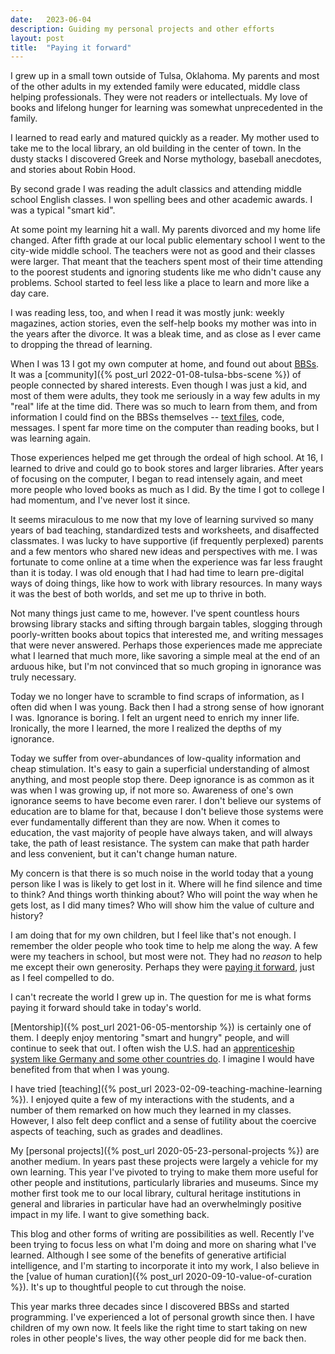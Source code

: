 ```yaml
---
date:   2023-06-04
description: Guiding my personal projects and other efforts
layout: post
title:  "Paying it forward"
---
```


I grew up in a small town outside of Tulsa, Oklahoma. My parents and most of the other adults in my extended family were educated, middle class helping professionals. They were not readers or intellectuals. My love of books and lifelong hunger for learning was somewhat unprecedented in the family.

I learned to read early and matured quickly as a reader. My mother used to take me to the local library, an old building in the center of town. In the dusty stacks I discovered Greek and Norse mythology, baseball anecdotes, and stories about Robin Hood.

By second grade I was reading the adult classics and attending middle school English classes. I won spelling bees and other academic awards. I was a typical "smart kid".

At some point my learning hit a wall. My parents divorced and my home life changed. After fifth grade at our local public elementary school I went to the city-wide middle school. The teachers were not as good and their classes were larger. That meant that the teachers spent most of their time attending to the poorest students and ignoring students like me who didn't cause any problems. School started to feel less like a place to learn and more like a day care.

I was reading less, too, and when I read it was mostly junk: weekly magazines, action stories, even the self-help books my mother was into in the years after the divorce. It was a bleak time, and as close as I ever came to dropping the thread of learning.

When I was 13 I got my own computer at home, and found out about [BBSs](https://en.wikipedia.org/wiki/Bulletin_board_system). It was a [community]({% post_url 2022-01-08-tulsa-bbs-scene %}) of people connected by shared interests. Even though I was just a kid, and most of them were adults, they took me seriously in a way few adults in my "real" life at the time did. There was so much to learn from them, and from information I could find on the BBSs themselves -- [text files](https://textfiles.com/), code, messages. I spent far more time on the computer than reading books, but I was learning again.

Those experiences helped me get through the ordeal of high school. At 16, I learned to drive and could go to book stores and larger libraries. After years of focusing on the computer, I began to read intensely again, and meet more people who loved books as much as I did. By the time I got to college I had momentum, and I've never lost it since.

It seems miraculous to me now that my love of learning survived so many years of bad teaching, standardized tests and worksheets, and disaffected classmates. I was lucky to have supportive (if frequently perplexed) parents and a few mentors who shared new ideas and perspectives with me. I was fortunate to come online at a time when the experience was far less fraught than it is today. I was old enough that I had had time to learn pre-digital ways of doing things, like how to work with library resources. In many ways it was the best of both worlds, and set me up to thrive in both.

Not many things just came to me, however. I've spent countless hours browsing library stacks and sifting through bargain tables, slogging through poorly-written books about topics that interested me, and writing messages that were never answered. Perhaps those experiences made me appreciate what I learned that much more, like savoring a simple meal at the end of an arduous hike, but I'm not convinced that so much groping in ignorance was truly necessary.

Today we no longer have to scramble to find scraps of information, as I often did when I was young. Back then I had a strong sense of how ignorant I was. Ignorance is boring. I felt an urgent need to enrich my inner life. Ironically, the more I learned, the more I realized the depths of my ignorance.

Today we suffer from over-abundances of low-quality information and cheap stimulation. It's easy to gain a superficial understanding of almost anything, and most people stop there. Deep ignorance is as common as it was when I was growing up, if not more so. Awareness of one's own ignorance seems to have become even rarer. I don't believe our systems of education are to blame for that, because I don't believe those systems were ever fundamentally different than they are now. When it comes to education, the vast majority of people have always taken, and will always take, the path of least resistance. The system can make that path harder and less convenient, but it can't change human nature.

My concern is that there is so much noise in the world today that a young person like I was is likely to get lost in it. Where will he find silence and time to think? And things worth thinking about? Who will point the way when he gets lost, as I did many times? Who will show him the value of culture and history?

I am doing that for my own children, but I feel like that's not enough. I remember the older people who took time to help me along the way. A few were my teachers in school, but most were not. They had no *reason* to help me except their own generosity. Perhaps they were [paying it forward](https://en.wikipedia.org/wiki/Pay_it_forward), just as I feel compelled to do.

I can't recreate the world I grew up in. The question for me is what forms paying it forward should take in today's world.

[Mentorship]({% post_url 2021-06-05-mentorship %}) is certainly one of them. I deeply enjoy mentoring "smart and hungry" people, and will continue to seek that out. I often wish the U.S. had an [apprenticeship system like Germany and some other countries do](https://en.wikipedia.org/wiki/Apprenticeship_in_Germany). I imagine I would have benefited from that when I was young.

I have tried [teaching]({% post_url 2023-02-09-teaching-machine-learning %}). I enjoyed quite a few of my interactions with the students, and a number of them remarked on how much they learned in my classes. However, I also felt deep conflict and a sense of futility about the coercive aspects of teaching, such as grades and deadlines.

My [personal projects]({% post_url 2020-05-23-personal-projects %}) are another medium. In years past these projects were largely a vehicle for my own learning. This year I've pivoted to trying to make them more useful for other people and institutions, particularly libraries and museums. Since my mother first took me to our local library, cultural heritage institutions in general and libraries in particular have had an overwhelmingly positive impact in my life. I want to give something back.

This blog and other forms of writing are possibilities as well. Recently I've been trying to focus less on what I'm doing and more on sharing what I've learned. Although I see some of the benefits of generative artificial intelligence, and I'm starting to incorporate it into my work, I also believe in the [value of human curation]({% post_url 2020-09-10-value-of-curation %}). It's up to thoughtful people to cut through the noise.

This year marks three decades since I discovered BBSs and started programming. I've experienced a lot of personal growth since then. I have children of my own now. It feels like the right time to start taking on new roles in other people's lives, the way other people did for me back then.
